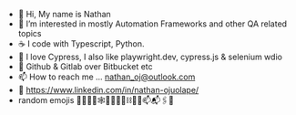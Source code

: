  - 👋 Hi, My name is Nathan 
 - 👀 I’m interested in mostly Automation Frameworks and other QA related topics
 - ☕️ I code with Typescript, Python.
 - 🚀 I love Cypress, I also like playwright.dev, cypress.js & selenium wdio
 - 🌱 Github & Gitlab over Bitbucket etc
 - 📫 How to reach me ... nathan_oj@outlook.com
 - 📎 https://www.linkedin.com/in/nathan-ojuolape/
 - random emojis 🧮📌📍🤖🕸️🚴🏿‍♂️🚧⛓️⛓️‍💥📫📬🖇️🔗

<!---
Bodebode/Bodebode is a ✨ special ✨ repository because its `README.md` (this file) appears on your GitHub profile.
You can click the Preview link to take a look at your changes.
--->
